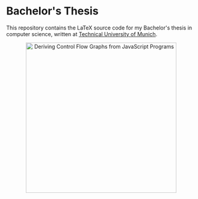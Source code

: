 # Bachelor's Thesis

This repository contains the LaTeX source code for my Bachelor's thesis in computer science, written at [Technical University of Munich](https://www.tum.de/en/).

<p align="center">
    <a href="https://github.com/mariusschulz/bachelors-thesis/blob/master/thesis.pdf" title="Deriving Control Flow Graphs from JavaScript Programs">
        <img src="https://raw.githubusercontent.com/mariusschulz/bachelors-thesis/master/thesis.png" width="400" alt="Deriving Control Flow Graphs from JavaScript Programs" title="Deriving Control Flow Graphs from JavaScript Programs" />
    </a>
</p>
